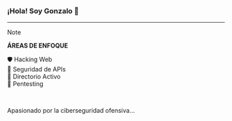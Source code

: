 ### ¡Hola! Soy Gonzalo 👋

---

> [!NOTE]
> **ÁREAS DE ENFOQUE**
> 
> 🛡️ Hacking Web  
> 📡 Seguridad de APIs  
> 📁 Directorio Activo  
> 🎯 Pentesting

<br>

Apasionado por la ciberseguridad ofensiva...

